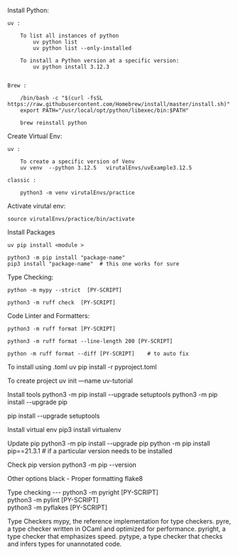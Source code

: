
Install Python:

    uv : 
    
        To list all instances of python
            uv python list
            uv python list --only-installed

        To install a Python version at a specific version:
            uv python install 3.12.3


    Brew :
 
        /bin/bash -c "$(curl -fsSL https://raw.githubusercontent.com/Homebrew/install/master/install.sh)"
        export PATH="/usr/local/opt/python/libexec/bin:$PATH"
 
        brew reinstall python

       
Create Virtual Env:

    uv : 
        
        To create a specific version of Venv
        uv venv  --python 3.12.5   virutalEnvs/uvExample3.12.5

    classic :

        python3 -m venv virutalEnvs/practice


Activate virutal env:

    source virutalEnvs/practice/bin/activate


Install Packages

    uv pip install <module >

    python3 -m pip install "package-name"
    pip3 install "package-name"  # this one works for sure 



Type Checking:

    python -m mypy --strict  [PY-SCRIPT]  

    python3 -m ruff check  [PY-SCRIPT]  


Code Linter and Formatters:

    python3 -m ruff format [PY-SCRIPT] 
    
    python3 -m ruff format --line-length 200 [PY-SCRIPT]

    python -m ruff format --diff [PY-SCRIPT]    # to auto fix 






To install using .toml
    uv pip install -r pyproject.toml

To create project
    uv init —name uv-tutorial






Install tools 
   python3 -m pip install --upgrade setuptools
   python3 -m pip install --upgrade pip


pip install --upgrade setuptools

Install virtual env
  pip3 install virtualenv

Update pip 
  python3 -m pip install --upgrade pip
  python -m pip install pip==21.3.1  # if a particular version needs to be installed 

Check pip version 
  python3 -m pip --version

      
   Other options 
      black - Proper formatting
      flake8  


 
 

 


 


Type checking --- 
 python3 -m pyright    [PY-SCRIPT]  
 python3 -m pylint    [PY-SCRIPT]  
 python3 -m pyflakes  [PY-SCRIPT]  




Type Checkers
mypy, the reference implementation for type checkers.
pyre, a type checker written in OCaml and optimized for performance.
pyright, a type checker that emphasizes speed.
pytype, a type checker that checks and infers types for unannotated code.




